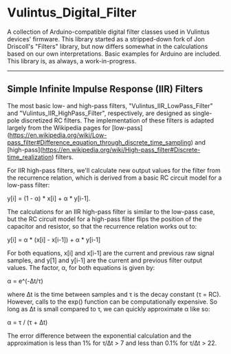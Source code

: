 # Vulintus_Digital_Filter

A collection of Arduino-compatible digital filter classes used in Vulintus devices' firmware. This library started as a stripped-down fork of Jon Driscoll's "Filters" library, but now differs somewhat in the calculations based on our own interpretations. Basic examples for Arduino are included. This library is, as always, a work-in-progress.

---

## Simple Infinite Impulse Response (IIR) Filters

The most basic low- and high-pass filters, "Vulintus_IIR_LowPass_Filter" and "Vulintus_IIR_HighPass_Filter", respectively, are designed as single-pole discretized RC filters. The implementation of these filters is adapted largely from the Wikipedia pages for \[low-pass\](https://en.wikipedia.org/wiki/Low-pass_filter#Difference_equation_through_discrete_time_sampling) and \[high-pass\](https://en.wikipedia.org/wiki/High-pass_filter#Discrete-time_realization) filters.

For IIR high-pass filters, we'll calculate new output values for the filter from the recurrence relation, which is derived from a basic RC circuit model for a low-pass filter:

   y\[i\] = (1 - α) * x\[i\] + α * y\[i-1\].

The calculations for an IIR high-pass filter is similar to the low-pass case, but the RC circuit model for a high-pass filter flips the position of the capacitor and resistor, so that the recurrence relation works out to:

   y\[i\] = α * (x\[i\] - x\[i-1\]) + α * y\[i-1\]

For both equations, x\[i\] and x\[i-1\] are the current and previous raw signal samples, and y\[1\] and y\[i-1\] are the current and previous filter output values. The factor, α, for both equations is given by:

   α = e^(-Δt/τ)

where Δt is the time between samples and τ is the decay constant (τ = RC). However, calls to the exp() function can be computationally expensive. So long as Δt is small compared to τ, we can quickly approximate α like so:

   α = τ / (τ + Δt)

The error difference between the exponential calculation and the approximation is less than 1% for τ/Δt > 7 and less than 0.1% for τ/Δt > 22.
